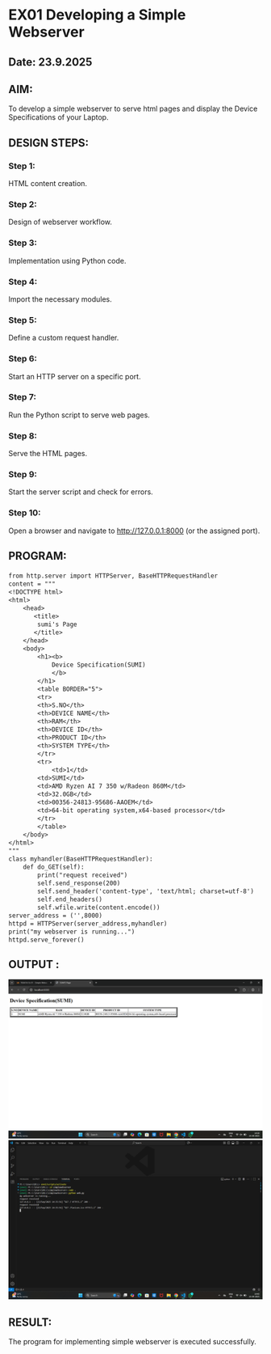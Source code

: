 # EX01 Developing a Simple Webserver
## Date: 23.9.2025

## AIM:
To develop a simple webserver to serve html pages and display the Device Specifications of your Laptop.

## DESIGN STEPS:
### Step 1: 
HTML content creation.

### Step 2:
Design of webserver workflow.

### Step 3:
Implementation using Python code.

### Step 4:
Import the necessary modules.

### Step 5:
Define a custom request handler.

### Step 6:
Start an HTTP server on a specific port.

### Step 7:
Run the Python script to serve web pages.

### Step 8:
Serve the HTML pages.

### Step 9:
Start the server script and check for errors.

### Step 10:
Open a browser and navigate to http://127.0.0.1:8000 (or the assigned port).

## PROGRAM:
```
from http.server import HTTPServer, BaseHTTPRequestHandler
content = """
<!DOCTYPE html>
<html>
    <head>
       <title>
        sumi's Page
       </title>
    </head>
    <body>
        <h1><b>
            Device Specification(SUMI)
            </b>
        </h1>
        <table BORDER="5">
        <tr>
        <th>S.NO</th>
        <th>DEVICE NAME</th>
        <th>RAM</th>
        <th>DEVICE ID</th>
        <th>PRODUCT ID</th>
        <th>SYSTEM TYPE</th>
        </tr>
        <tr>
            <td>1</td>
        <td>SUMI</td>
        <td>AMD Ryzen AI 7 350 w/Radeon 860M</td>
        <td>32.0GB</td>
        <td>00356-24813-95686-AAOEM</td>
        <td>64-bit operating system,x64-based processor</td>
        </tr>
        </table>
    </body>
</html>
"""
class myhandler(BaseHTTPRequestHandler):
    def do_GET(self):
        print("request received")
        self.send_response(200)
        self.send_header('content-type', 'text/html; charset=utf-8')
        self.end_headers()
        self.wfile.write(content.encode())
server_address = ('',8000)
httpd = HTTPServer(server_address,myhandler)
print("my webserver is running...")
httpd.serve_forever()
```
## OUTPUT :
![alt text](<Screenshot 2025-09-23 143845.png>)
![alt text](<Screenshot 2025-09-23 144058.png>)

## RESULT:
The program for implementing simple webserver is executed successfully.
